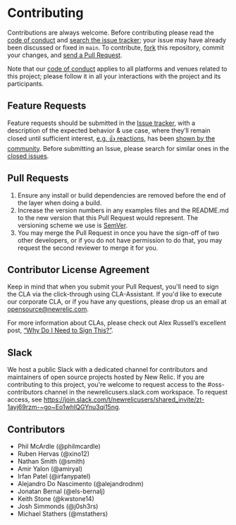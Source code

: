 # Contributing

Contributions are always welcome. Before contributing please read the
[code of conduct](./CODE_OF_CONDUCT.md) and [search the issue tracker](issues); your issue may have already been discussed or fixed in `main`. To contribute,
[fork](https://help.github.com/articles/fork-a-repo/) this repository, commit your changes, and [send a Pull Request](https://help.github.com/articles/using-pull-requests/).

Note that our [code of conduct](./CODE_OF_CONDUCT.md) applies to all platforms and venues related to this project; please follow it in all your interactions with the project and its participants.

## Feature Requests

Feature requests should be submitted in the [Issue tracker](../../issues), with a description of the expected behavior & use case, where they’ll remain closed until sufficient interest, [e.g. :+1: reactions](https://help.github.com/articles/about-discussions-in-issues-and-pull-requests/), has been [shown by the community](../../issues?q=label%3A%22votes+needed%22+sort%3Areactions-%2B1-desc).
Before submitting an Issue, please search for similar ones in the
[closed issues](../../issues?q=is%3Aissue+is%3Aclosed+label%3Aenhancement).

## Pull Requests

1. Ensure any install or build dependencies are removed before the end of the layer when doing a build.
2. Increase the version numbers in any examples files and the README.md to the new version that this Pull Request would represent. The versioning scheme we use is [SemVer](http://semver.org/).
3. You may merge the Pull Request in once you have the sign-off of two other developers, or if you do not have permission to do that, you may request the second reviewer to merge it for you.

## Contributor License Agreement

Keep in mind that when you submit your Pull Request, you'll need to sign the CLA via the click-through using CLA-Assistant. If you'd like to execute our corporate CLA, or if you have any questions, please drop us an email at opensource@newrelic.com.

For more information about CLAs, please check out Alex Russell’s excellent post,
[“Why Do I Need to Sign This?”](https://infrequently.org/2008/06/why-do-i-need-to-sign-this/).

## Slack

We host a public Slack with a dedicated channel for contributors and maintainers of open source projects hosted by New Relic.  If you are contributing to this project, you're welcome to request access to the #oss-contributors channel in the newrelicusers.slack.com workspace.  To request access, see https://join.slack.com/t/newrelicusers/shared_invite/zt-1ayj69rzm-~go~Eo1whIQGYnu3qi15ng.

## Contributors

* Phil McArdle (@philmcardle)
* Ruben Hervas (@xino12)
* Nathan Smith (@smith)
* Amir Yalon (@amiryal)
* Irfan Patel (@irfanypatel)
* Alejandro Do Nascimento (@alejandrodnm)
* Jonatan Bernal (@els-bernalj)
* Keith Stone (@kwstone14)
* Josh Simmonds (@j0sh3rs)
* Michael Stathers (@mstathers)